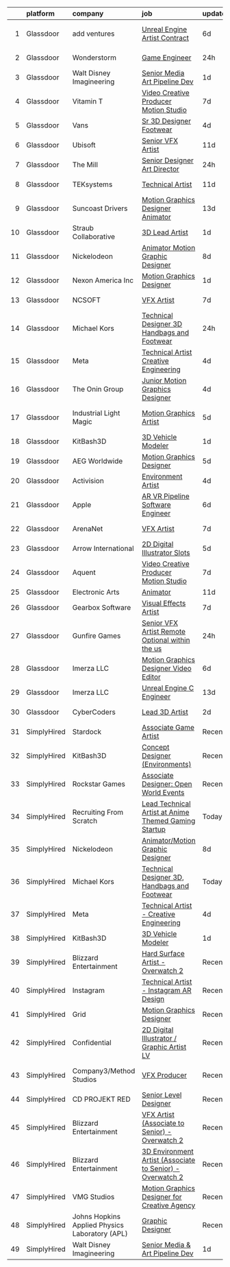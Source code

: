 

|    | platform    | company                                        | job                                                                                                                                                                                                                                                                                                                                                                                                                                                                                                                                                                                                                                                                                                                                                                                                                                                                                                                                                                                                                                                                                                                                                                                                                                                                                                                                                                                                                                                                         | update_time   | location                      |
|---:|:------------|:-----------------------------------------------|:----------------------------------------------------------------------------------------------------------------------------------------------------------------------------------------------------------------------------------------------------------------------------------------------------------------------------------------------------------------------------------------------------------------------------------------------------------------------------------------------------------------------------------------------------------------------------------------------------------------------------------------------------------------------------------------------------------------------------------------------------------------------------------------------------------------------------------------------------------------------------------------------------------------------------------------------------------------------------------------------------------------------------------------------------------------------------------------------------------------------------------------------------------------------------------------------------------------------------------------------------------------------------------------------------------------------------------------------------------------------------------------------------------------------------------------------------------------------------|:--------------|:------------------------------|
|  1 | Glassdoor   | add ventures                                   | [Unreal Engine Artist  Contract ](https://www.glassdoor.com/partner/jobListing.htm?pos=128&ao=1136043&s=58&guid=0000018286934366b5fd4ed352908b03&src=GD_JOB_AD&t=SR&vt=w&ea=1&cs=1_b9693675&cb=1660115174575&jobListingId=1008050297626&jrtk=3-0-1ga396gsg227d001-1ga396gt0i9hu800-a161278ca8fcb9de-)                                                                                                                                                                                                                                                                                                                                                                                                                                                                                                                                                                                                                                                                                                                                                                                                                                                                                                                                                                                                                                                                                                                                                                       | 6d            | East Providence, RI           |
|  2 | Glassdoor   | Wonderstorm                                    | [Game Engineer](https://www.glassdoor.com/partner/jobListing.htm?pos=130&ao=1136043&s=58&guid=0000018286934366b5fd4ed352908b03&src=GD_JOB_AD&t=SR&vt=w&ea=1&cs=1_60965f3f&cb=1660115174575&jobListingId=1008063174389&jrtk=3-0-1ga396gsg227d001-1ga396gt0i9hu800-668657c57190f7bc-)                                                                                                                                                                                                                                                                                                                                                                                                                                                                                                                                                                                                                                                                                                                                                                                                                                                                                                                                                                                                                                                                                                                                                                                         | 24h           | Los Angeles, CA               |
|  3 | Glassdoor   | Walt Disney Imagineering                       | [Senior Media   Art Pipeline Dev](https://www.glassdoor.com/partner/jobListing.htm?pos=103&ao=1110586&s=58&guid=0000018286934366b5fd4ed352908b03&src=GD_JOB_AD&t=SR&vt=w&cs=1_4e55793b&cb=1660115174571&jobListingId=1008060459736&cpc=1CBFC3E34E2A31FF&jrtk=3-0-1ga396gsg227d001-1ga396gt0i9hu800-1f0719e2bfb78505--6NYlbfkN0DAFTyt7pbDCC2JPO79CSdi1dIb81yjczP5qsKcZIxgiRd1qisRd4re16D_VG3-wzUeW-HF9Ye03UzsafXhCR27m_xfSbwrHjF1Z6gdigsocFHprC0gXzXEKiRBUR4k9-Sy6zPFhylneLCSxBiV9XyqO_ptniiZWd3v31CzkijtKzSCOb4JsI7rHkO5S6SC_4QRg2c4sJwoJBssGJaF3JxPfaB0FDkzEzUyCHpaP-fr2Fdwcftzo34VJrGEM5OD9Ut3F1ZGGIKdZv-9XJI8q6nJyNC_n-eKha79H9iYBS4LrLL1LcItevO_aOwlzqf31TjMd6y5WrzsZC3m-PgMfFB8gCKTCZgc2fC-u9Zsiwd2bIJj9J8uyP9dMWNqYOJT-ZrpL7akTkKdTGpnH1bQ5IUSgQKfwpgkF2NKY1N2tmhWrmhRWBm11nyu)                                                                                                                                                                                                                                                                                                                                                                                                                                                                                                                                                                                                                                                                                       | 1d            | Lake Buena Vista, FL          |
|  4 | Glassdoor   | Vitamin T                                      | [Video Creative Producer   Motion Studio](https://www.glassdoor.com/partner/jobListing.htm?pos=106&ao=1110586&s=58&guid=0000018286934366b5fd4ed352908b03&src=GD_JOB_AD&t=SR&vt=w&cs=1_7ff355e6&cb=1660115174573&jobListingId=1008048162495&cpc=451933188B21919D&jrtk=3-0-1ga396gsg227d001-1ga396gt0i9hu800-1e329439258e716d--6NYlbfkN0DMrcEu7yrtATojKJA7cEzGQ3FdRGWLh0CZQInL4ECGI6k5tN82kdM0OKoro5eXmjpkEeXEYJ1zjoqzcfRCOovI2pzpnwQ39Fd7KAFkz4pg7FqvRQYP_AaZobhlskPQd-BosWdx3dj79Az7rqQPrRSe7F7oEoLilQ_2Br5hRDMuxw-rwUHvy9s90crLfuicJ5ml3mKZFVMIdaFpCKfw3WPzBLGdX5y2X2iZA-9CMVq8FC44_7cIwzRu5AZg_pBf0GVyKMb5WKENftQaAZZMGPgr-W04Tol20WNj0-rvgVnVOlYeYssEW--LS8hACH4qTud06Bmlied7WsWCskOYggWJH25ctojTj1s4gCEx6M57EqfA7O43ffhqC9TxNsW2ZG6Vi9POAqFLdNgYf-_eRNm_SOPacARLer7hg8LgPXKDo2mFTfDM9YpNrZqmGJm1TvPVypFaFe2_3jKweW_loZQzIjRC2s4p5uc%3D)                                                                                                                                                                                                                                                                                                                                                                                                                                                                                                                                                                                                                                 | 7d            | Remote                        |
|  5 | Glassdoor   | Vans                                           | [Sr  3D Designer  Footwear](https://www.glassdoor.com/partner/jobListing.htm?pos=116&ao=1136043&s=58&guid=0000018286934366b5fd4ed352908b03&src=GD_JOB_AD&t=SR&vt=w&cs=1_5a562099&cb=1660115174574&jobListingId=1008055637561&jrtk=3-0-1ga396gsg227d001-1ga396gt0i9hu800-e368bed0123d09fa-)                                                                                                                                                                                                                                                                                                                                                                                                                                                                                                                                                                                                                                                                                                                                                                                                                                                                                                                                                                                                                                                                                                                                                                                  | 4d            | Costa Mesa, CA                |
|  6 | Glassdoor   | Ubisoft                                        | [Senior VFX Artist](https://www.glassdoor.com/partner/jobListing.htm?pos=126&ao=1136043&s=58&guid=0000018286934366b5fd4ed352908b03&src=GD_JOB_AD&t=SR&vt=w&cs=1_07992002&cb=1660115174575&jobListingId=1008039075552&jrtk=3-0-1ga396gsg227d001-1ga396gt0i9hu800-5b601b77a4d61750-)                                                                                                                                                                                                                                                                                                                                                                                                                                                                                                                                                                                                                                                                                                                                                                                                                                                                                                                                                                                                                                                                                                                                                                                          | 11d           | Cary, NC                      |
|  7 | Glassdoor   | The Mill                                       | [Senior Designer Art Director](https://www.glassdoor.com/partner/jobListing.htm?pos=127&ao=1136043&s=58&guid=0000018286934366b5fd4ed352908b03&src=GD_JOB_AD&t=SR&vt=w&cs=1_7c8fcc40&cb=1660115174575&jobListingId=1008063954384&jrtk=3-0-1ga396gsg227d001-1ga396gt0i9hu800-df8a8480649665cb-)                                                                                                                                                                                                                                                                                                                                                                                                                                                                                                                                                                                                                                                                                                                                                                                                                                                                                                                                                                                                                                                                                                                                                                               | 24h           | Chicago, IL                   |
|  8 | Glassdoor   | TEKsystems                                     | [Technical Artist](https://www.glassdoor.com/partner/jobListing.htm?pos=108&ao=1110586&s=58&guid=0000018286934366b5fd4ed352908b03&src=GD_JOB_AD&t=SR&vt=w&cs=1_8eaf3b76&cb=1660115174574&jobListingId=1008039161486&cpc=2CAED5C921A5F994&jrtk=3-0-1ga396gsg227d001-1ga396gt0i9hu800-072f00c7dc1299e4--6NYlbfkN0AuKz8EBO1xHDEL7V2YF9xF3dC_I9B9i-Zw2Jh8clPMK3KTieKealHQMRxLfyLBLKIrswHeKBxM9TXSRl_cIE8uIK21oPg-0fKw-HtXJ93ZUUCssoOUmcpszMkT6JCzul1gvBhuJtvRB880NqWK5PRPihbY6Ko74PWCwfh8aY36zXuGrgjOSweFY1HO3d21nZPytHG990t3TSe7fdfh6nMXeRq_0ONCr_gC_BLLeSgw6XWIsug79nn5o4GAiNLUEnifgIoKbINB4v0qRZvcg_L_LMJuSSI54q_KU_6ONXmsKrSdBDaxf0sdUzdtyuC91kI6pI7TAt1yixUKVLR_-dogwCHvCz3TJBRcdbzSNnAWmBY_IAASzQUpCDLfXIdnlTog2pqWt72cGebHf8RVhqZ4uR_jmw8eY-TL_Cydwo5z8lVX0mnIoMvKiqdLwPILuhXl2jCsJLZNIphadnTlQ2upKy0_jq8_TesdS5OsdCXeb1c_4FfCH89QxO4DTWLSJIyBk2Fx5dDucoxpd0urauR43oKJ3917-28H7yCLyOsms0lfgkfTbJKI1OxvnZ224EL1BmPRQCZxEso0CZXFC7RrO2dd5_h6bU4ewdbtwZ164rPAxHTpDwyKudJg9I7hl56SBpe0WVZNYHnYnlnKJsyqkFpoNjmoC-8HQUatj68CBXr1rQBTPDLGpxMNnnMNZvo1XJIgBqDpMd-YyfoAQDh9i6odu5mYdB9R0HzpQUOyHx8gYkwJQnWhllJIWeChDqTXA85i3_fxdnr0xJ9wGiK7t39sldZiSxlr1Vr1e8tIbJ7WhBAewVL7ZY0LY64wBRri-5zbZLPUEzo82-VJZfax9Cb6SpPOWKYFNdwWOhikbiXYpJpX5-285HYyH8PWXTadhwD1s3_d8-4jvIKH6-wXiN7UjpmMebQ%3D)                                                                                                                                                                                        | 11d           | Menlo Park, CA                |
|  9 | Glassdoor   | Suncoast Drivers                               | [Motion Graphics Designer   Animator](https://www.glassdoor.com/partner/jobListing.htm?pos=125&ao=1136043&s=58&guid=0000018286934366b5fd4ed352908b03&src=GD_JOB_AD&t=SR&vt=w&ea=1&cs=1_a16fd51f&cb=1660115174575&jobListingId=1008033652007&jrtk=3-0-1ga396gsg227d001-1ga396gt0i9hu800-9095d2aac5e5cab3-)                                                                                                                                                                                                                                                                                                                                                                                                                                                                                                                                                                                                                                                                                                                                                                                                                                                                                                                                                                                                                                                                                                                                                                   | 13d           | Tampa, FL                     |
| 10 | Glassdoor   | Straub Collaborative                           | [3D Lead Artist](https://www.glassdoor.com/partner/jobListing.htm?pos=114&ao=1136043&s=58&guid=0000018286934366b5fd4ed352908b03&src=GD_JOB_AD&t=SR&vt=w&ea=1&cs=1_2b5c5c93&cb=1660115174574&jobListingId=1008060748653&jrtk=3-0-1ga396gsg227d001-1ga396gt0i9hu800-9babadb8ea1f1874-)                                                                                                                                                                                                                                                                                                                                                                                                                                                                                                                                                                                                                                                                                                                                                                                                                                                                                                                                                                                                                                                                                                                                                                                        | 1d            | Remote                        |
| 11 | Glassdoor   | Nickelodeon                                    | [Animator Motion Graphic Designer](https://www.glassdoor.com/partner/jobListing.htm?pos=110&ao=1136043&s=58&guid=0000018286934366b5fd4ed352908b03&src=GD_JOB_AD&t=SR&vt=w&cs=1_dfd55888&cb=1660115174574&jobListingId=1008044643061&jrtk=3-0-1ga396gsg227d001-1ga396gt0i9hu800-e089f5e8a030b12a-)                                                                                                                                                                                                                                                                                                                                                                                                                                                                                                                                                                                                                                                                                                                                                                                                                                                                                                                                                                                                                                                                                                                                                                           | 8d            | New York, NY                  |
| 12 | Glassdoor   | Nexon America Inc                              | [Motion Graphics Designer](https://www.glassdoor.com/partner/jobListing.htm?pos=109&ao=1136043&s=58&guid=0000018286934366b5fd4ed352908b03&src=GD_JOB_AD&t=SR&vt=w&ea=1&cs=1_15c932dc&cb=1660115174574&jobListingId=1008061552056&jrtk=3-0-1ga396gsg227d001-1ga396gt0i9hu800-b216ac2c52511ce2-)                                                                                                                                                                                                                                                                                                                                                                                                                                                                                                                                                                                                                                                                                                                                                                                                                                                                                                                                                                                                                                                                                                                                                                              | 1d            | El Segundo, CA                |
| 13 | Glassdoor   | NCSOFT                                         | [VFX Artist](https://www.glassdoor.com/partner/jobListing.htm?pos=118&ao=1136043&s=58&guid=0000018286934366b5fd4ed352908b03&src=GD_JOB_AD&t=SR&vt=w&ea=1&cs=1_7d324b1b&cb=1660115174574&jobListingId=1008048424520&jrtk=3-0-1ga396gsg227d001-1ga396gt0i9hu800-225e355700c202ab-)                                                                                                                                                                                                                                                                                                                                                                                                                                                                                                                                                                                                                                                                                                                                                                                                                                                                                                                                                                                                                                                                                                                                                                                            | 7d            | Bellevue, WA                  |
| 14 | Glassdoor   | Michael Kors                                   | [Technical Designer 3D  Handbags and Footwear](https://www.glassdoor.com/partner/jobListing.htm?pos=119&ao=1136043&s=58&guid=0000018286934366b5fd4ed352908b03&src=GD_JOB_AD&t=SR&vt=w&cs=1_679a1def&cb=1660115174574&jobListingId=1008062246676&jrtk=3-0-1ga396gsg227d001-1ga396gt0i9hu800-46bb5e43bae21322-)                                                                                                                                                                                                                                                                                                                                                                                                                                                                                                                                                                                                                                                                                                                                                                                                                                                                                                                                                                                                                                                                                                                                                               | 24h           | New York, NY                  |
| 15 | Glassdoor   | Meta                                           | [Technical Artist   Creative Engineering](https://www.glassdoor.com/partner/jobListing.htm?pos=101&ao=1110586&s=58&guid=0000018286934366b5fd4ed352908b03&src=GD_JOB_AD&t=SR&vt=w&cs=1_611af5c5&cb=1660115174571&jobListingId=1008056316974&cpc=1FDE87803EF93CD3&jrtk=3-0-1ga396gsg227d001-1ga396gt0i9hu800-314cb7abd2da0403--6NYlbfkN0DYl4UJW4r1Vl7FEn6T9F-rD9lpC-0oMJVSiWjK_MGUd8e8cHXcpv6KPyjLHZEfqkUjKpU0hMXibp2ldHXflztMYwy5PWjsRXUM8qgSrSI8i6v4AMTrDiSEE8fvXHQyczsvZLsBPgXO4NwBol3QzjF5b6hr5bFyQ4_SuFrGUWIjg1omUFfLcL4Gjliz2PRkDot_z15xUFwrg1IBpPMHoECLlMG6ZLnaLT-FGdp-5_T1tXBZLMzdcB40thHzweifjk-N6pfOteKBpT0Etpe91azZ7ir8xmj_hCie-67JRfIWpw6y9FrpttIzRvN4DDzQXeAYnU9pfOarCodvZipVWwc4kYSTDwUZwtnnYjsAuCYsjr6hLfv2ykrgVdqColJU2lzJpUt5N30AP0hS5XlnWr217npergm4UgIsvOcKYn1ser8Qv3L6u_94TeCREIq7MAJJKJDsGTYwgScxSkKj3k3w9FeOi0q5I4f9G4bHQYa3rCuY5whCIRhnpC3N522XYOYvg-MNNvI9e3W2AI5V3aIrDnoAFh_-czA5W8LOiyHOxsVXAST6vF12d2ghPgdtizblGnazrTqu-38fwOnAJ4cAe9F5ngoW5zqWn-dl19rTexlj2c0eLnGepaMR0fiyvzC5AaP4qxKwjQ7FnXGR_3WyTIJuFyheaAyThCln5TWI_BrGGuG6TZBOKwTvY-PFYOegAjbnvmr9-_DaYe5JF7NqWWelha7xy6_MWqZpzwpkuJ8Ewu9fvwSaZZOcjmBTC0U8ojRiP6mET2-58xZuZEmqMZF0rdpPt-cko9K7dpg53RlBep2cgAsDyyAx4c4qyi7HYbXE66ZkhYY13kf90AJViRcPv69hDDFA9cz50u8IhaVKv8r9VrN9U_M0GqpxXJozsaOwyLKM__Yoes5PkticREmJrdZJGhYkIErwjpqloLMAChMINz4HrztlhDAUQWtJQvHsfO2YfMOR1oZtYXiREVa6TnsXO-zZ6g3wRoqjuYbyabbvS9DKrqlz2rVQwSyfFv6rYVM10Z1LMrkHfnRgmCx5TwCIWId9MD_Q5YVTAr2qgmCstiT88lTJ7rPcce4%3D) | 4d            | Burlingame, CA                |
| 16 | Glassdoor   | The Onin Group                                 | [Junior Motion Graphics Designer](https://www.glassdoor.com/partner/jobListing.htm?pos=120&ao=1136043&s=58&guid=0000018286934366b5fd4ed352908b03&src=GD_JOB_AD&t=SR&vt=w&ea=1&cs=1_cb3d0679&cb=1660115174574&jobListingId=1008056494956&jrtk=3-0-1ga396gsg227d001-1ga396gt0i9hu800-3b5c0a727db26ed9-)                                                                                                                                                                                                                                                                                                                                                                                                                                                                                                                                                                                                                                                                                                                                                                                                                                                                                                                                                                                                                                                                                                                                                                       | 4d            | Birmingham, AL                |
| 17 | Glassdoor   | Industrial Light   Magic                       | [Motion Graphics Artist](https://www.glassdoor.com/partner/jobListing.htm?pos=117&ao=1136043&s=58&guid=0000018286934366b5fd4ed352908b03&src=GD_JOB_AD&t=SR&vt=w&cs=1_b1568339&cb=1660115174574&jobListingId=1008052932110&jrtk=3-0-1ga396gsg227d001-1ga396gt0i9hu800-b7ae0bdd1b12fd40-)                                                                                                                                                                                                                                                                                                                                                                                                                                                                                                                                                                                                                                                                                                                                                                                                                                                                                                                                                                                                                                                                                                                                                                                     | 5d            | San Francisco, CA             |
| 18 | Glassdoor   | KitBash3D                                      | [3D Vehicle Modeler](https://www.glassdoor.com/partner/jobListing.htm?pos=107&ao=1136043&s=58&guid=0000018286934366b5fd4ed352908b03&src=GD_JOB_AD&t=SR&vt=w&ea=1&cs=1_700bba1e&cb=1660115174573&jobListingId=1008061372715&jrtk=3-0-1ga396gsg227d001-1ga396gt0i9hu800-1e2b1efa5a11cc9e-)                                                                                                                                                                                                                                                                                                                                                                                                                                                                                                                                                                                                                                                                                                                                                                                                                                                                                                                                                                                                                                                                                                                                                                                    | 1d            | Remote                        |
| 19 | Glassdoor   | AEG Worldwide                                  | [Motion Graphics Designer](https://www.glassdoor.com/partner/jobListing.htm?pos=111&ao=1136043&s=58&guid=0000018286934366b5fd4ed352908b03&src=GD_JOB_AD&t=SR&vt=w&cs=1_8b64bc06&cb=1660115174574&jobListingId=1008053833187&jrtk=3-0-1ga396gsg227d001-1ga396gt0i9hu800-8d04e720de5cc0da-)                                                                                                                                                                                                                                                                                                                                                                                                                                                                                                                                                                                                                                                                                                                                                                                                                                                                                                                                                                                                                                                                                                                                                                                   | 5d            | El Segundo, CA                |
| 20 | Glassdoor   | Activision                                     | [Environment Artist](https://www.glassdoor.com/partner/jobListing.htm?pos=122&ao=1136043&s=58&guid=0000018286934366b5fd4ed352908b03&src=GD_JOB_AD&t=SR&vt=w&cs=1_3ec2bfbf&cb=1660115174575&jobListingId=1008056263045&jrtk=3-0-1ga396gsg227d001-1ga396gt0i9hu800-c61ed5020b829768-)                                                                                                                                                                                                                                                                                                                                                                                                                                                                                                                                                                                                                                                                                                                                                                                                                                                                                                                                                                                                                                                                                                                                                                                         | 4d            | Foster City, CA               |
| 21 | Glassdoor   | Apple                                          | [AR VR Pipeline Software Engineer](https://www.glassdoor.com/partner/jobListing.htm?pos=102&ao=1110586&s=58&guid=0000018286934366b5fd4ed352908b03&src=GD_JOB_AD&t=SR&vt=w&cs=1_e35b4725&cb=1660115174571&jobListingId=1008051420202&cpc=AC285F3A3ECA6BB0&jrtk=3-0-1ga396gsg227d001-1ga396gt0i9hu800-e589d102ade852dd--6NYlbfkN0BvKrLyj5gPmtZO9T8euul8TCxuuKNOtzRJOomxnwSEodTz2Bc-sPZlt2Zgji_QUXFCHiFzCn9WCnCqcsKwU5x_xdOwXNXaI_kSa_WTFrV_IQYS1SetIbbPa4A1_0L1TPsbFnyoAdf1t4Ni5i7vyXL-GzxE2ILYV30u8DoL3dt5Z2BYy88F_SZN7EwsDNDL88Rk8eVTH4jUc1VBhWJmIflHyiC5HoYBzeaWybGtnSfT4d8t9GYO9E_uJnzE_LjuZ11hv_7TOqE3s8qQC31cKJ4C0UPajO2hJZ0iwHTmiLQVbS6xW65gHpG0EJFe8NuMp3FHL0CIuV5b-FLmADtELyAlaX_kk4tWFLsBQCTj4woKX0cdC_-1TtDJC-GnEZXoSfxajdIHXGeNFNSfIAW2a7_REwW0hwuiTdHSa3MVjd7B_UE_38v58xieOooAtapzLFNXIomzW6Z_9YqXpw52-ciI8Xku8277hFzhPW-9qyzV6qDthrRujaT9nMjV4TivI0OyiJRYMmBRQ4T2HLj7LQ62wY7LW9DZK7sbJGg1Aub6Ei2l6u11uQ1iblRxTw_avQYHBvmSz8Y6W0rIx4hJe-SO5e7dkK60fn1RdGH8HZ4JZ3cf5Ah7qbMe2qDHjgqWR_gO-iy8cyrZEYloTwgKXDLrOMNNz8ZxzHuI6vM4PDt51eVKPU9Ros7hSRD1hqZQ1LRGFyyPoKA-3QuBZmnCAVQyV2mUMpN8ieIiM7cmOBjIaFmAT2S-lCx-9U9oq3M1TezQjdbpj5bHllJFOjqntTyFM5cTPV4YUQM6TunpyJjWy5jfyLqpD23IaDsqIqENgDdN8OlZucBd2UZWYnLeICt7TLDbbYGKWfG8m1OWmlgKmUun2GXjNqjHCa2k3Zuq7-VEsQvdQppu2S340KvF4D36Z8pNdOvfwgOH_EexAQS4J47-KAXWFkIIoF2b3LshmRrOGohk7ng0zx2YW9je4Xvz)                                                                                                                      | 6d            | Cupertino, CA                 |
| 22 | Glassdoor   | ArenaNet                                       | [VFX Artist](https://www.glassdoor.com/partner/jobListing.htm?pos=121&ao=1136043&s=58&guid=0000018286934366b5fd4ed352908b03&src=GD_JOB_AD&t=SR&vt=w&cs=1_2afda312&cb=1660115174575&jobListingId=1008048444565&jrtk=3-0-1ga396gsg227d001-1ga396gt0i9hu800-c1b28568e888f1b6-)                                                                                                                                                                                                                                                                                                                                                                                                                                                                                                                                                                                                                                                                                                                                                                                                                                                                                                                                                                                                                                                                                                                                                                                                 | 7d            | Bellevue, WA                  |
| 23 | Glassdoor   | Arrow International                            | [2D Digital Illustrator  Slots ](https://www.glassdoor.com/partner/jobListing.htm?pos=124&ao=1136043&s=58&guid=0000018286934366b5fd4ed352908b03&src=GD_JOB_AD&t=SR&vt=w&ea=1&cs=1_b0928134&cb=1660115174575&jobListingId=1008054677694&jrtk=3-0-1ga396gsg227d001-1ga396gt0i9hu800-6442a48a7ac6fe1f-)                                                                                                                                                                                                                                                                                                                                                                                                                                                                                                                                                                                                                                                                                                                                                                                                                                                                                                                                                                                                                                                                                                                                                                        | 5d            | Greenville, NC                |
| 24 | Glassdoor   | Aquent                                         | [Video Creative Producer   Motion Studio](https://www.glassdoor.com/partner/jobListing.htm?pos=104&ao=1110586&s=58&guid=0000018286934366b5fd4ed352908b03&src=GD_JOB_AD&t=SR&vt=w&cs=1_580d9284&cb=1660115174572&jobListingId=1008048338545&cpc=451933188B21919D&jrtk=3-0-1ga396gsg227d001-1ga396gt0i9hu800-14f57aca55a376d5--6NYlbfkN0DMrcEu7yrtATojKJA7cEzGQ3FdRGWLh0CZQInL4ECGI9gD0Wolx9R2EDT7B77c2cRxJACQSeZUXSfp40trhQRC_onlXO6tvp9QncUgh3NZ_OxEdOXw6WBmgpPk7F3l_gqvUF7U_W7N24nj6yk1gls8Jntq2ineXR92gkcz6knR9KAfxfU861k9W9D2jloB3ql9FITvH2M7Uwf8cGxfcouZUSjKVtwub-9UY9yvkZCvQR5vc5wPbY-zN2hY3txZvTKJP34qbe50QU3v5Q6Q1umyrbhJ1SeoOFm9Yp7fao4eD2eqCNgg7MjherCXMXF_YIbn90gpTBJFS0MD79O7p7Q67SOHg5xeB3lko2pu_HL5B8wQlFGNUrvi5tNqfTnnoyeStWyzumcqiLcaPuU0d3_dtAak7ng6QjIQTCOWiIq0mW08U2aKL6Ngb3jeYGi38Ds259BYVLr1wse-lW9p9owg)                                                                                                                                                                                                                                                                                                                                                                                                                                                                                                                                                                                                                                               | 7d            | Remote                        |
| 25 | Glassdoor   | Electronic Arts                                | [Animator](https://www.glassdoor.com/partner/jobListing.htm?pos=123&ao=1136043&s=58&guid=0000018286934366b5fd4ed352908b03&src=GD_JOB_AD&t=SR&vt=w&cs=1_4e0e398c&cb=1660115174575&jobListingId=1008038505981&jrtk=3-0-1ga396gsg227d001-1ga396gt0i9hu800-e4b19a2db7f5fe5e-)                                                                                                                                                                                                                                                                                                                                                                                                                                                                                                                                                                                                                                                                                                                                                                                                                                                                                                                                                                                                                                                                                                                                                                                                   | 11d           | Orlando, FL                   |
| 26 | Glassdoor   | Gearbox Software                               | [Visual Effects Artist](https://www.glassdoor.com/partner/jobListing.htm?pos=113&ao=1136043&s=58&guid=0000018286934366b5fd4ed352908b03&src=GD_JOB_AD&t=SR&vt=w&ea=1&cs=1_cd790143&cb=1660115174574&jobListingId=1008046736249&jrtk=3-0-1ga396gsg227d001-1ga396gt0i9hu800-e2dbd4b4cea587a5-)                                                                                                                                                                                                                                                                                                                                                                                                                                                                                                                                                                                                                                                                                                                                                                                                                                                                                                                                                                                                                                                                                                                                                                                 | 7d            | Frisco, TX                    |
| 27 | Glassdoor   | Gunfire Games                                  | [Senior VFX Artist  Remote Optional within the us ](https://www.glassdoor.com/partner/jobListing.htm?pos=115&ao=1136043&s=58&guid=0000018286934366b5fd4ed352908b03&src=GD_JOB_AD&t=SR&vt=w&cs=1_fb404a04&cb=1660115174574&jobListingId=1008063360499&jrtk=3-0-1ga396gsg227d001-1ga396gt0i9hu800-f569b6af8ff34327-)                                                                                                                                                                                                                                                                                                                                                                                                                                                                                                                                                                                                                                                                                                                                                                                                                                                                                                                                                                                                                                                                                                                                                          | 24h           | Austin, TX                    |
| 28 | Glassdoor   | Imerza  LLC                                    | [Motion Graphics Designer Video Editor](https://www.glassdoor.com/partner/jobListing.htm?pos=112&ao=1136043&s=58&guid=0000018286934366b5fd4ed352908b03&src=GD_JOB_AD&t=SR&vt=w&ea=1&cs=1_8d7371a5&cb=1660115174574&jobListingId=1008049838034&jrtk=3-0-1ga396gsg227d001-1ga396gt0i9hu800-52b98e907a981328-)                                                                                                                                                                                                                                                                                                                                                                                                                                                                                                                                                                                                                                                                                                                                                                                                                                                                                                                                                                                                                                                                                                                                                                 | 6d            | Sarasota, FL                  |
| 29 | Glassdoor   | Imerza  LLC                                    | [Unreal Engine   C   Engineer](https://www.glassdoor.com/partner/jobListing.htm?pos=129&ao=1136043&s=58&guid=0000018286934366b5fd4ed352908b03&src=GD_JOB_AD&t=SR&vt=w&ea=1&cs=1_b8bfa289&cb=1660115174575&jobListingId=1008032386668&jrtk=3-0-1ga396gsg227d001-1ga396gt0i9hu800-4ce55a8621c57a9b-)                                                                                                                                                                                                                                                                                                                                                                                                                                                                                                                                                                                                                                                                                                                                                                                                                                                                                                                                                                                                                                                                                                                                                                          | 13d           | Remote                        |
| 30 | Glassdoor   | CyberCoders                                    | [Lead 3D Artist](https://www.glassdoor.com/partner/jobListing.htm?pos=105&ao=1110586&s=58&guid=0000018286934366b5fd4ed352908b03&src=GD_JOB_AD&t=SR&vt=w&ea=1&cs=1_9d2c9eff&cb=1660115174573&jobListingId=1008058281843&cpc=6FC5BA77C9A4CD78&jrtk=3-0-1ga396gsg227d001-1ga396gt0i9hu800-d01e503a273ed930--6NYlbfkN0CpFJQzrgRR8WqXWK1qKKEqALWJw739KlKqr2H-MSI4eoBlI4EFrmor2FYZMP3muM3qxPNuNJt_0G1SQPf4T2rHI78w6XyYfl8wYLcH3UT78KTceIX-JXGAYj3OSIfRsvMhr_hpFYkE0BuMqm68z2YFVWcsMjvpUoLFl7ShscWm-oZPToXS29O9ZXw9u4pU7_DM-PiyV1Q4eDwVsEukaotHPfxU2-nbNCcXYyk1ugblFCLy2aP4FGzO0erB2qp6JiNUtuatHKleu-WsR79plEWUDEhVAd9tgOjBCsPC6nW-bEcH2uUfDK7bo7CNvC-oXQTnZpslmDGjgN3AkRfOGSY9GdEab_Qvg7gx2PsfJ1AMDvm5nxD6nTnOWwk98-k41-4j-lXv3Am8DC-0Ba1MHsDZ4Wkky8syHH52yeGEXxQWXXfrhfoMU1HV1Mi85R0V3bZaEKAFI9iQ6pjx1d3xXBFDooaTWWbCwbpG5J8Ua1si_aHt6m_NoVrcOHWW4pz05KVLPm88oJ2c0f0am6d4Py3cM4hpGiuTWOjLmJi2hOKNR2Rdl8sB2w0f1hpIb0qOX2WVrFk5QXaLcEO2ZhX5n0ErC_nqan93pKp-d3BQEAw48SrP1QkQS9sFQf8zMJMcmaoLccp2A0qyr1wBFs1GQ0LhopZ4HOIu8-Yyqc6EK5W3DLNlyt6M6c-OeQW13iUP_UQf_7RL1cdHKKUDufr3LstlAxonTRtSiyfeG2L7R8P4u7CsJUttOgiVMtqujCc2Rid2DSYysvEQV0MXkJP3Ylucd_mUc4xqWSjBhlEFJXzqIeeWu1lPrjRf2YmqVXsj6EtsYj7oITtqeRe-cErqTlu5m0Wo0NRaOLz1tUA_lrVvqXx6jltv5zevbKcdg5pcSkxoRmc82DvL3QP7jwvNaQH4RBjxLFyelpjamOOr4-LWdPZ66SBo4hxJfl42g1_Cq7ennF3aLomYkLNvXpk8xldZxzI8SoJtPXI%3D)                                                                                                                     | 2d            | Los Angeles, CA               |
| 31 | SimplyHired | Stardock                                       | [Associate Game Artist](https://www.simplyhired.com/job/GBnvhHLs3o85evdYpfzBYbXAjqJ0rKaLM63vb9oMEzC45QJTlpatJA?q=vfx+designer)                                                                                                                                                                                                                                                                                                                                                                                                                                                                                                                                                                                                                                                                                                                                                                                                                                                                                                                                                                                                                                                                                                                                                                                                                                                                                                                                              | Recently      | Plymouth, MI                  |
| 32 | SimplyHired | KitBash3D                                      | [Concept Designer (Environments)](https://www.simplyhired.com/job/6RK58V9QRNPhm7KMuxGYlhUBdJx4j-xn111ezuam7_hRD9iRlS-KQQ?q=vfx+designer)                                                                                                                                                                                                                                                                                                                                                                                                                                                                                                                                                                                                                                                                                                                                                                                                                                                                                                                                                                                                                                                                                                                                                                                                                                                                                                                                    | Recently      | Remote                        |
| 33 | SimplyHired | Rockstar Games                                 | [Associate Designer: Open World Events](https://www.simplyhired.com/job/vdV8vlT3gviLv2JCIKjxS72bf-KmVFeMRA0oYSRtEaTI4YyrugfY7Q?q=vfx+designer)                                                                                                                                                                                                                                                                                                                                                                                                                                                                                                                                                                                                                                                                                                                                                                                                                                                                                                                                                                                                                                                                                                                                                                                                                                                                                                                              | Recently      | Carlsbad, CA                  |
| 34 | SimplyHired | Recruiting From Scratch                        | [Lead Technical Artist at Anime Themed Gaming Startup](https://www.simplyhired.com/job/s0l4ucMWk4mBM5zMrRuuBuJaJSAEyvkMoxzUuXRNWNPjQHS6dAMmIw?q=vfx+designer)                                                                                                                                                                                                                                                                                                                                                                                                                                                                                                                                                                                                                                                                                                                                                                                                                                                                                                                                                                                                                                                                                                                                                                                                                                                                                                               | Today         | San Antonio, TX +90 locations |
| 35 | SimplyHired | Nickelodeon                                    | [Animator/Motion Graphic Designer](https://www.simplyhired.com/job/iuwnkCuOqOF7Fh7KlqRz5ojLj62HB_vVVQNW9wu0A86tvj2fnrP_FQ?q=vfx+designer)                                                                                                                                                                                                                                                                                                                                                                                                                                                                                                                                                                                                                                                                                                                                                                                                                                                                                                                                                                                                                                                                                                                                                                                                                                                                                                                                   | 8d            | New York, NY                  |
| 36 | SimplyHired | Michael Kors                                   | [Technical Designer 3D, Handbags and Footwear](https://www.simplyhired.com/job/0pf8t29lp3VwHo9Y_bn4NwrUGS9Nn5fQDfpfMcsKdx2UrTGvBG4FpA?q=vfx+designer)                                                                                                                                                                                                                                                                                                                                                                                                                                                                                                                                                                                                                                                                                                                                                                                                                                                                                                                                                                                                                                                                                                                                                                                                                                                                                                                       | Today         | New York, NY                  |
| 37 | SimplyHired | Meta                                           | [Technical Artist - Creative Engineering](https://www.simplyhired.com/job/Pa6ndhnIFK_poiw-w9yjCipXsEgr7eoDEKyBLq7T_neT3XGIdDFXtg?q=vfx+designer)                                                                                                                                                                                                                                                                                                                                                                                                                                                                                                                                                                                                                                                                                                                                                                                                                                                                                                                                                                                                                                                                                                                                                                                                                                                                                                                            | 4d            | Burlingame, CA                |
| 38 | SimplyHired | KitBash3D                                      | [3D Vehicle Modeler](https://www.simplyhired.com/job/VwgC9IB3ym8a8J0kNrymmSSw5lslDouDxa5vl13riEBIvSMSPqRqXA?q=vfx+designer)                                                                                                                                                                                                                                                                                                                                                                                                                                                                                                                                                                                                                                                                                                                                                                                                                                                                                                                                                                                                                                                                                                                                                                                                                                                                                                                                                 | 1d            | Remote                        |
| 39 | SimplyHired | Blizzard Entertainment                         | [Hard Surface Artist - Overwatch 2](https://www.simplyhired.com/job/6UbuxcizWm0FGl0VWvCtYyHq-2-jjcWZ_YsxRvD4XaS9M8_zOx_FMA?q=vfx+designer)                                                                                                                                                                                                                                                                                                                                                                                                                                                                                                                                                                                                                                                                                                                                                                                                                                                                                                                                                                                                                                                                                                                                                                                                                                                                                                                                  | Recently      | Irvine, CA                    |
| 40 | SimplyHired | Instagram                                      | [Technical Artist - Instagram AR Design](https://www.simplyhired.com/job/LcnNBnZLRs0qhcUAJ4TKL_WJrFTAXoR8nmQSR_wzLzme7ccDm9MxiQ?q=vfx+designer)                                                                                                                                                                                                                                                                                                                                                                                                                                                                                                                                                                                                                                                                                                                                                                                                                                                                                                                                                                                                                                                                                                                                                                                                                                                                                                                             | Recently      | San Francisco, CA             |
| 41 | SimplyHired | Grid                                           | [Motion Graphics Designer](https://www.simplyhired.com/job/0p-0J-RjyGGEv_VA6rRm2gIuZDA-jrde64ATCAn0BuZmWsE-rrvM1Q?q=vfx+designer)                                                                                                                                                                                                                                                                                                                                                                                                                                                                                                                                                                                                                                                                                                                                                                                                                                                                                                                                                                                                                                                                                                                                                                                                                                                                                                                                           | Recently      | Washington, DC                |
| 42 | SimplyHired | Confidential                                   | [2D Digital Illustrator / Graphic Artist LV](https://www.simplyhired.com/job/WR2-4KNjxgXV1vg_h0Smu4P2a7_SLarIZBzP3ysarILfdTKegejX8w?q=vfx+designer)                                                                                                                                                                                                                                                                                                                                                                                                                                                                                                                                                                                                                                                                                                                                                                                                                                                                                                                                                                                                                                                                                                                                                                                                                                                                                                                         | Recently      | Las Vegas, NV                 |
| 43 | SimplyHired | Company3/Method Studios                        | [VFX Producer](https://www.simplyhired.com/job/XT7QPzkUnvxE6duo8FVdoPIIZSrWFoWLcrRCUsYDYQUs0bZk1S-cig?q=vfx+designer)                                                                                                                                                                                                                                                                                                                                                                                                                                                                                                                                                                                                                                                                                                                                                                                                                                                                                                                                                                                                                                                                                                                                                                                                                                                                                                                                                       | Recently      | New York, NY +1 location      |
| 44 | SimplyHired | CD PROJEKT RED                                 | [Senior Level Designer](https://www.simplyhired.com/job/bM3_QEVwUHlyX8THj_9V_-a3UAtG7nwA9OG_3eHgCQLrg4Y3de8Wqg?q=vfx+designer)                                                                                                                                                                                                                                                                                                                                                                                                                                                                                                                                                                                                                                                                                                                                                                                                                                                                                                                                                                                                                                                                                                                                                                                                                                                                                                                                              | Recently      | Boston, MA                    |
| 45 | SimplyHired | Blizzard Entertainment                         | [VFX Artist (Associate to Senior) - Overwatch 2](https://www.simplyhired.com/job/2d70J5UkkZ2YmvlvJfcaEqf0vVFEZwLt57euRMmQlk3Afx_2Q_gYzw?q=vfx+designer)                                                                                                                                                                                                                                                                                                                                                                                                                                                                                                                                                                                                                                                                                                                                                                                                                                                                                                                                                                                                                                                                                                                                                                                                                                                                                                                     | Recently      | Irvine, CA                    |
| 46 | SimplyHired | Blizzard Entertainment                         | [3D Environment Artist (Associate to Senior) - Overwatch 2](https://www.simplyhired.com/job/pw88DtF0EULjjFMy83MMr_Hg0HBZII6DCgYGL9C12joglMD-Z-Xwnw?q=vfx+designer)                                                                                                                                                                                                                                                                                                                                                                                                                                                                                                                                                                                                                                                                                                                                                                                                                                                                                                                                                                                                                                                                                                                                                                                                                                                                                                          | Recently      | Irvine, CA                    |
| 47 | SimplyHired | VMG Studios                                    | [Motion Graphics Designer for Creative Agency](https://www.simplyhired.com/job/RgUgIsJDANfFHoHXvYmis4dg3u0Z1SS3dFVhLpxDhX0xb2PbIYIc6g?q=vfx+designer)                                                                                                                                                                                                                                                                                                                                                                                                                                                                                                                                                                                                                                                                                                                                                                                                                                                                                                                                                                                                                                                                                                                                                                                                                                                                                                                       | Recently      | Bellevue, WA                  |
| 48 | SimplyHired | Johns Hopkins Applied Physics Laboratory (APL) | [Graphic Designer](https://www.simplyhired.com/job/qGHtNnvDZsyi1u2c2ajCp71Ah6JDiPm6mQMoy7LUhAGhl3nNdI7Peg?q=vfx+designer)                                                                                                                                                                                                                                                                                                                                                                                                                                                                                                                                                                                                                                                                                                                                                                                                                                                                                                                                                                                                                                                                                                                                                                                                                                                                                                                                                   | Recently      | Laurel, MD                    |
| 49 | SimplyHired | Walt Disney Imagineering                       | [Senior Media & Art Pipeline Dev](https://www.simplyhired.com/job/8BE0sM7-mzuD2BVB2DtDuNL3kDzR5WdPGB0ZOszizHPBVM4GNNQ60Q?q=vfx+designer)                                                                                                                                                                                                                                                                                                                                                                                                                                                                                                                                                                                                                                                                                                                                                                                                                                                                                                                                                                                                                                                                                                                                                                                                                                                                                                                                    | 1d            | Lake Buena Vista, FL          |